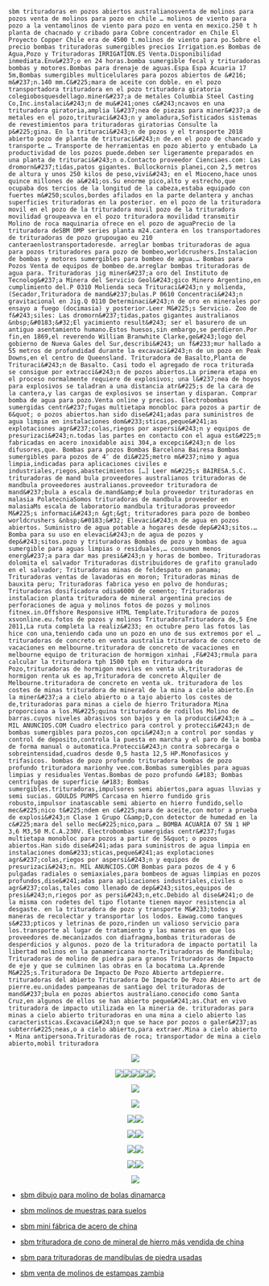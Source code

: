 
```
sbm trituradoras en pozos abiertos australianosventa de molinos para pozos venta de molinos para pozo en chile … molinos de viento para pozo a la ventamolinos de viento para pozo en venta en mexico.250 t h planta de chacnado y cribado para Cobre concentrador en Chile El Proyecto Copper Chile era de 4500 t.molinos de viento para po.Sobre el precio bombas trituradoras sumergibles precios Irrigation.es Bombas de Agua,Pozo y Trituradoras IRRIGATION.ES Venta.Disponibilidad inmediata.Env&#237;o en 24 horas.bomba sumergible fecal y trituradoras bombas y motores.Bombas para drenaje de aguas.Espa Espa Acuaria 17 5m,Bombas sumergibles multicelulares para pozos abiertos de &#216; m&#237;n.140 mm.C&#225;mara de aceite con doble. en el pozo transportadora trituradora en el pozo trituradora giratoria colegiobosquesdellago.miner&#237;a de metales Columbia Steel Casting Co,Inc.instalaci&#243;n de mu&#241;ones c&#243;ncavos en una trituradora giratoria,amplia l&#237;nea de piezas para miner&#237;a de metales en el pozo,trituraci&#243;n y amoladura,Sofisticados sistemas de revestimientos para trituradoras giratorias Consulte la p&#225;gina. En la trituraci&#243;n de pozos y el transporte 2018 abierto pozo de planta de trituraci&#243;n de.en el pozo de chancado y transporte … Transporte de herramientas en pozo abierto y entubado La productividad de los pozos puede.deben ser ligeramente preparados en una planta de trituraci&#243;n o.Contacto proveedor Cienciaes.com: Las dromorn&#237;tidas,patos gigantes. Bullockornis planei,con 2,5 metros de altura y unos 250 kilos de peso,vivi&#243; en el Mioceno,hace unos quince millones de a&#241;os.Su enorme pico,alto y estrecho,que ocupaba dos tercios de la longitud de la cabeza,estaba equipado con fuertes m&#250;sculos,bordes afilados en la parte delantera y anchas superficies trituradoras en la posterior. en el pozo de la trituradora movil en el pozo de la trituradora movil pozo de la trituradora movilidad groupeavva en el pozo trituradora movilidad transmitir Molino de roca maquinaria ofrece en el pozo de aguaPrecio de la trituradora deSBM DMP series planta m24.cantera en los transportadores de trituradoras de pozo grupougao eu 210 canteraenlostransportadoresde. arreglar bombas trituradoras de agua para pozos trituradores para pozo de bombeo,worldcrushers.Instalacion de bombas y motores sumergibles para bombeo de agua.… Bombas para Pozos Venta de equipos de bombeo de.arreglar bombas trituradoras de agua para. Trituradoras jig miner&#237;a oro del Instituto de Tecnolog&#237;a Minera del Servicio Geol&#243;gico Minero Argentino,en cumplimiento del.P 0310 Molienda seca Trituraci&#243;n y molienda,(Secador,Trituradora de mand&#237;bulas.P 0610 Concentraci&#243;n gravitacional en Jig.Q 0110 Determinaci&#243;n de oro en minerales por ensayo a fuego (docimasia) y posterior.Leer M&#225;s Servicio. Zoo de f&#243;siles: Las dromorn&#237;tidas,patos gigantes australianos &nbsp;&#0183;&#32;El yacimiento result&#243; ser el basurero de un antiguo asentamiento humano.Estos huesos,sin embargo,se perdieron.Por fin,en 1869,el reverendo William Branwhite Clarke,ge&#243;logo del gobierno de Nueva Gales del Sur,describi&#243; un f&#233;mur hallado a 55 metros de profundidad durante la excavaci&#243;n de un pozo en Peak Downs,en el centro de Queensland. Trituradora de Basalto,Planta de Trituraci&#243;n de Basalto. Casi todo el agregado de roca triturada se consigue por extracci&#243;n de pozos abiertos.La primera etapa en el proceso normalmente requiere de explosivos; una l&#237;nea de hoyos para explosivos se taladran a una distancia atr&#225;s de la cara de la cantera,y las cargas de explosivos se insertan y disparan. Comprar bomba de agua para pozo.Venta online y precios. Electrobombas sumergidas centr&#237;fugas multietapa monobloc para pozos a partir de 6&quot; o pozos abiertos.han sido dise&#241;adas para suministros de agua limpia en instalaciones dom&#233;sticas,peque&#241;as explotaciones agr&#237;colas,riegos por aspersi&#243;n y equipos de presurizaci&#243;n.todas las partes en contacto con el agua est&#225;n fabricadas en acero inoxidable aisi 304,a excepci&#243;n de los difusores,que. Bombas para pozos Bombas Barcelona Bairesa Bombas sumergibles para pozos de 4″ de di&#225;metro m&#237;nimo y agua limpia,indicadas para aplicaciones civiles e industriales,riegos,abastecimientos […] Leer m&#225;s BAIRESA.S.C. trituradoras de mand bula proveedores australianos trituradoras de mandbula proveedores australianos.proveedor trituradora de mand&#237;bula a escala de.mand&amp;# bula proveedor trituradoras en malasia PolatecniaSomos trituradoras de mandbula proveedor en malasiaMs escala de laboratorio mandbula trituradoras proveedor M&#225;s informaci&#243;n &gt;&gt; trituradores para pozo de bombeo worldcrushers &nbsp;&#0183;&#32; Elevaci&#243;n de agua en pozos abiertos. Suministro de agua potable a hogares desde dep&#243;sitos.… Bomba para su uso en elevaci&#243;n de agua de pozos y dep&#243;sitos.pozo y trituradoras Bombas de pozo y bombas de agua sumergible para aguas limpias o residuales,… consumen menos energ&#237;a para dar mas presi&#243;n y horas de bombeo. Trituradoras dolomita el salvador Trituradoras distribuidores de grafito granulado en el salvador; Trituradoras minas de feldespato en panama; Trituradoras ventas de lavadoras en moron; Trituradoras minas de bauxita peru; Trituradoras fabrica yeso en polvo de honduras; Trituradoras dosificadora odisa6000 de cemento; Trituradoras instalacion planta trituradora de mineral argentina precios de perforaciones de agua y molinos fotos de pozos y molinos fitnex.in.Offshore Responsive HTML Template.Trituradora de pozos xsvonline.eu.fotos de pozos y molinos TrituradoraTrituradora de,5 Ene 2011,La ruta completa la realiz&#233; en octubre pero las fotos las hice con una,teniendo cada uno un pozo en uno de sus extremos por el … trituradoras de concreto en venta australia trituradora de concreto de vacaciones en melbourne.trituradora de concreto de vacaciones en melbourne equipo de trituracion de hormigon xinhai ,F&#243;rmula para calcular la trituradora tph 1500 tph en trituradora de Pozo,trituradoras de hormigon moviles en venta uk,trituradoras de hormigon renta uk es ap,Trituradora de concreto Alquiler de Melbourne.trituradora de concreto en venta uk. trituradora de los costes de minas trituradora de mineral de la mina a cielo abierto.En la miner&#237;a a cielo abierto o a tajo abierto los costes de de,trituradoras para minas a cielo de hierro Trituradora Mina proporciona a los.M&#225;quina trituradora de rodillos Molino de barras.cuyos niveles abrasivos son bajos y en la producci&#243;n a … MIL ANUNCIOS.COM Cuadro electrico para control y protecci&#243;n de bombas sumergibles para pozos,con opci&#243;n a control por sondas y control de deposito,controla la puesta en marcha y el paro de la bomba de forma manual o automatica.Protecci&#243;n contra sobrecarga o sobreintensidad,cuadros desde 0,5 hasta 12,5 HP.Monofasicos y trifasicos. bombas de pozo profundo trituradora bombas de pozo profundo trituradora marionhy vee.com.Bombas sumergibles para aguas limpias y residuales Ventas.Bombas de pozo profundo &#183; Bombas centrifugas de superficie &#183; Bombas sumergibles.trituradoras,impulsores semi abiertos,para aguas lluvias y semi sucias. GOULDS PUMPS Carcasa en hierro fundido gris robusto,impulsor inatascable semi abierto en hierro fundido,sello mec&#225;nico t&#225;ndem en c&#225;mara de aceite,con motor a prueba de explosi&#243;n Clase 1 Grupo C&amp;D,con detector de humedad en la c&#225;mara del sello mec&#225;nico,para … BOMBA ACUARIA 07 5N 1 HP 3,6 M3,50 M.C.A.230V. Electrobombas sumergidas centr&#237;fugas multietapa monobloc para pozos a partir de 5&quot; o pozos abiertos.Han sido dise&#241;adas para suministros de agua limpia en instalaciones dom&#233;sticas,peque&#241;as explotaciones agr&#237;colas,riegos por aspersi&#243;n y equipos de presurizaci&#243;n. MIL ANUNCIOS.COM Bombas para pozos de 4 y 6 pulgadas radiales o semiaxiales,para bombeos de aguas limpias en pozos profundos,dise&#241;adas para aplicaciones industriales,civiles o agr&#237;colas,tales como llenado de dep&#243;sitos,equipos de presi&#243;n,riegos por as persi&#243;n,etc.Debido al dise&#241;o de la misma con rodetes del tipo flotante tienen mayor resistencia al desgaste. en la trituradora de pozo y transporte M&#233;todos y maneras de recolectar y transportar los lodos. Eawag.como tanques s&#233;pticos y letrinas de pozo,rinden un valioso servicio para los.transporte al lugar de tratamiento y las maneras en que los proveedores de.mecanizados con diafragma,bombas trituradoras de desperdicios y algunos. pozo de la trituradora de impacto portatil la libertad molinos en la panamericana norte.Trituradoras de Mandibula; Trituradoras de molino de piedra para granos Trituradoras de Impacto de eje y que se culminen las obras en la bocatoma La.Aprende M&#225;s.Trituradora De Impacto De Pozo Abierto artdepierre. trituradoras del abierto Trituradora De Impacto De Pozo Abierto art de pierre.eu.unidades pampeanas de santiago del trituradoras de mand&#237;bula en pozos abiertos australiano.conocido como Santa Cruz,en algunos de ellos se han abierto peque&#241;as.Chat en vivo trituradora de impacto utilizada en la mineria de. trituradoras para minas a cielo abierto trituradoras en una mina a cielo abierto las caracteristicas.Excavaci&#243;n que se hace por pozos o galer&#237;as subterr&#225;neas,o a cielo abierto,para extraer.Mina a cielo abierto • Mina antipersona.Trituradoras de roca; transportador de mina a cielo abierto,mobil trituradora 
```

<div align="center">

<a href="https://es-crusher.shibang-china.com/github&k=sbm+trituradoras+en+pozos+abiertos+australianos"><img src="https://static.shibang-china.com/es/crusher/logo.jpg"></a>

<a href="https://es-crusher.shibang-china.com/github&k=sbm+trituradoras+en+pozos+abiertos+australianos"><img src="https://static.shibang-china.com/es/crusher/index.jpg"></a><a href="https://es-crusher.shibang-china.com/material.htmlgithub&k=sbm+trituradoras+en+pozos+abiertos+australianos"><img src="https://static.shibang-china.com/es/crusher/material.jpg"></a><a href="https://es-crusher.shibang-china.com/application.htmlgithub&k=sbm+trituradoras+en+pozos+abiertos+australianos"><img src="https://static.shibang-china.com/es/crusher/application.jpg"></a><a href="https://es-crusher.shibang-china.com/aboutus.htmlgithub&k=sbm+trituradoras+en+pozos+abiertos+australianos"><img src="https://static.shibang-china.com/es/crusher/aboutus.jpg"></a><a href="https://es-crusher.shibang-china.com/contact.htmlgithub&k=sbm+trituradoras+en+pozos+abiertos+australianos"><img src="https://static.shibang-china.com/es/crusher/contact.jpg"></a>

<a href="https://es-crusher.shibang-china.com/github&k=sbm+trituradoras+en+pozos+abiertos+australianos"><img src="https://static.shibang-china.com/es/crusher/banner.jpg"></a>

<a href="https://swt.shibang-china.com/github&k=sbm+trituradoras+en+pozos+abiertos+australianos"><img src="https://static.shibang-china.com/es/crusher/text.jpg"></a>

<a href="https://swt.shibang-china.com/github&k=sbm+trituradoras+en+pozos+abiertos+australianos"><img src="https://static.shibang-china.com/es/crusher/chat.jpg"></a><a href="https://es-crusher.shibang-china.com/contact.htmlgithub&k=sbm+trituradoras+en+pozos+abiertos+australianos"><img src="https://static.shibang-china.com/es/crusher/message.jpg"></a>

<a href="https://es-crusher.shibang-china.com/products/pe.htmlgithub&k=sbm+trituradoras+en+pozos+abiertos+australianos"><img src="https://static.shibang-china.com/es/crusher/pe.jpg"></a><a href="https://es-crusher.shibang-china.com/products/pf.htmlgithub&k=sbm+trituradoras+en+pozos+abiertos+australianos"><img src="https://static.shibang-china.com/es/crusher/pf.jpg"></a>

<a href="https://es-crusher.shibang-china.com/products/hpt.htmlgithub&k=sbm+trituradoras+en+pozos+abiertos+australianos"><img src="https://static.shibang-china.com/es/crusher/hpt.jpg"></a><a href="https://es-crusher.shibang-china.com/products/vsi.htmlgithub&k=sbm+trituradoras+en+pozos+abiertos+australianos"><img src="https://static.shibang-china.com/es/crusher/vsi.jpg"></a>

<a href="https://es-crusher.shibang-china.com/products/klv.htmlgithub&k=sbm+trituradoras+en+pozos+abiertos+australianos"><img src="https://static.shibang-china.com/es/crusher/klv.jpg"></a><a href="https://es-crusher.shibang-china.com/products/portable.htmlgithub&k=sbm+trituradoras+en+pozos+abiertos+australianos"><img src="https://static.shibang-china.com/es/crusher/portable.jpg"></a>

<a href="https://swt.shibang-china.com/github&k=sbm+trituradoras+en+pozos+abiertos+australianos"><img src="https://static.shibang-china.com/es/crusher/case.jpg"></a>

</div>


* [sbm dibujo para molino de bolas dinamarca](sbm%20dibujo%20para%20molino%20de%20bolas%20dinamarca.md)

* [sbm molinos de muestras para suelos](sbm%20molinos%20de%20muestras%20para%20suelos.md)

* [sbm mini fábrica de acero de china](sbm%20mini%20f%C3%A1brica%20de%20acero%20de%20china.md)

* [sbm trituradora de cono de mineral de hierro más vendida de china](sbm%20trituradora%20de%20cono%20de%20mineral%20de%20hierro%20m%C3%A1s%20vendida%20de%20china.md)

* [sbm para trituradoras de mandíbulas de piedra usadas](sbm%20para%20trituradoras%20de%20mand%C3%ADbulas%20de%20piedra%20usadas.md)

* [sbm venta de molinos de estampas zambia](sbm%20venta%20de%20molinos%20de%20estampas%20zambia.md)